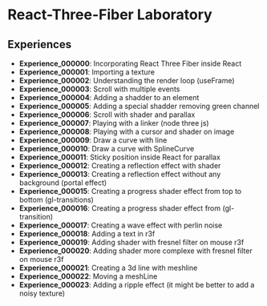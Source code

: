 # React-Three-Fiber Laboratory

## Experiences

* **Experience_000000**: Incorporating React Three Fiber inside React
* **Experience_000001**: Importing a texture
* **Experience_000002**: Understanding the render loop (useFrame)
* **Experience_000003**: Scroll with multiple events
* **Experience_000004**: Adding a shadder to an element
* **Experience_000005**: Adding a special shadder removing green channel
* **Experience_000006**: Scroll with shader and parallax
* **Experience_000007**: Playing with a linker (node three js)
* **Experience_000008**: Playing with a cursor and shader on image
* **Experience_000009**: Draw a curve with line
* **Experience_000010**: Draw a curve with SplineCurve
* **Experience_000011**: Sticky position inside React for parallax
* **Experience_000012**: Creating a reflection effect with shader
* **Experience_000013**: Creating a reflection effect without any background (portal effect)
* **Experience_000015**: Creating a progress shader effect from top to bottom (gl-transitions)
* **Experience_000016**: Creating a progress shader effect from (gl-transition)
* **Experience_000017**: Creating a wave effect with perlin noise
* **Experience_000018**: Adding a text in r3f
* **Experience_000019**: Adding shader with fresnel filter on mouse r3f
* **Experience_000020**: Adding shader more complexe with fresnel filter on mouse r3f
* **Experience_000021**: Creating a 3d line with meshline
* **Experience_000022**: Moving a meshLine
* **Experience_000023**: Adding a ripple effect (it might be better to add a noisy texture)
